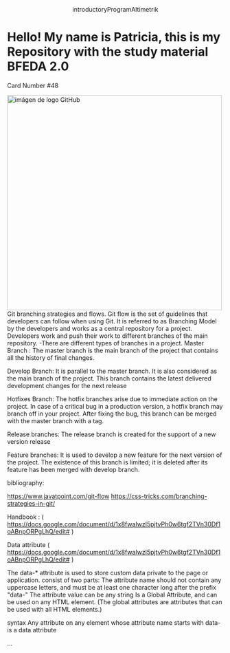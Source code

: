 <center>introductoryProgramAltimetrik</center>

# Hello! My name is Patricia, this is my Repository with the study material BFEDA 2.0



Card Number #48

<img src="https://www.fayerwayer.com/resizer/sEkDQKnZFFO2T5-Sh1BPo09Ew3U=/1200x630/filters:format(jpg):quality(70)/cloudfront-us-east-1.images.arcpublishing.com/metroworldnews/7ZSHI74PGVEFJKYMLG443IUZ7E.jpg" alt="imágen de logo GitHub" width="500"/> 
Git branching strategies and flows.
Git flow is the set of guidelines that developers can follow when using Git.
It is referred to as Branching Model by the developers and works as a central repository for a project. Developers work and push their work to different branches of the main repository.
-There are different types of branches in a project. 
Master Branch : The master branch is the main branch of the project that contains all the history of final changes.

Develop Branch: It is parallel to the master branch. It is also considered as the main branch of the project. This branch contains the latest delivered development changes for the next release

Hotfixes Branch: The hotfix branches arise due to immediate action on the project. In case of a critical bug in a production version, a hotfix branch may branch off in your project. After fixing the bug, this branch can be merged with the master branch with a tag.

Release branches: The release branch is created for the support of a new version release

Feature branches:  It is used to develop a new feature for the next version of the project. The existence of this branch is limited; it is deleted after its feature has been merged with develop branch.

bibliography:

https://www.javatpoint.com/git-flow
https://css-tricks.com/branching-strategies-in-git/

Handbook : ( https://docs.google.com/document/d/1x8fwaIwzl5pjtvPh0w6tgf2TVn30Df1oABnpORPgLhQ/edit# )


Data attribute ( https://docs.google.com/document/d/1x8fwaIwzl5pjtvPh0w6tgf2TVn30Df1oABnpORPgLhQ/edit# )

The data-* attribute is used to store custom data private to the page or application.
consist of two parts:
The attribute name should not contain any uppercase letters, and must be at least one character long after the prefix "data-"
The attribute value can be any string
Is a Global Attribute, and can be used on any HTML element.
(The global attributes are attributes that can be used with all HTML elements.)

syntax
Any attribute on any element whose attribute name starts with data- is a data attribute

<article
  id="electric-cars"
  data-columns="3"
  data-index-number="12314"
  data-parent="cars">
...
</article>

